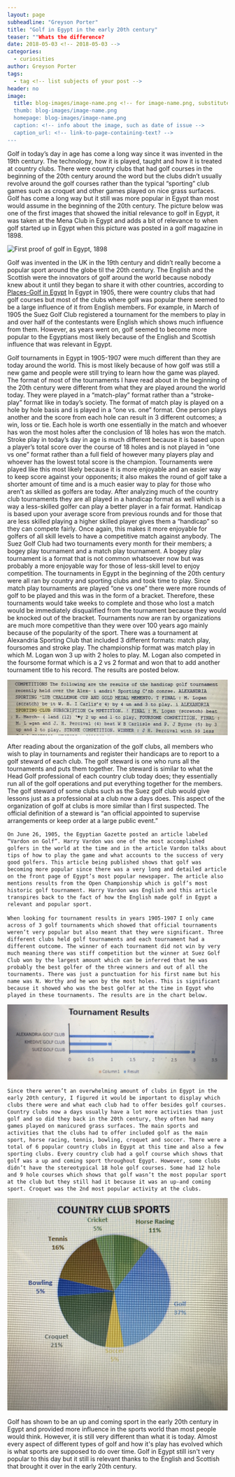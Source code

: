 ```yaml
---
layout: page
subheadline: "Greyson Porter"
title: "Golf in Egypt in the early 20th century"
teaser: ""Whats the difference?
date: 2018-05-03 <!-- 2018-05-03 -->
categories:
  - curiosities
author: Greyson Porter
tags:
  - tag <!-- list subjects of your post -->
header: no
image:
  title: blog-images/image-name.png <!-- for image-name.png, substitute name you've given your image file -->
  thumb: blog-images/image-name.png
  homepage: blog-images/image-name.png
  caption: <!-- info about the image, such as date of issue -->
  caption_url: <!-- link-to-page-containing-text? -->
---
```

Golf in today’s day in age has come a long way since it was invented in the 19th century. The technology, how it is played, taught and how it is treated at country clubs. There were country clubs that had golf courses in the beginning of the 20th century around the word but the clubs didn’t usually revolve around the golf courses rather than the typical “sporting” club games such as croquet and other games played on nice grass surfaces. Golf has come a long way but it still was more popular in Egypt than most would assume in the beginning of the 20th century. The picture below was one of the first images that showed the initial relevance to golf in Egypt, it was taken at the Mena Club in Egypt and adds a bit of relevance to when golf started up in Egypt when this picture was posted in a golf magazine in 1898.

![First proof of golf in Egypt, 1898](egypt-golf.jpg)

Golf was invented in the UK in the 19th century and didn’t really become a popular sport around the globe til the 20th century. The English and the Scottish were the innovators of golf around the world because nobody knew about it until they began to share it with other countries, according to [Places-Golf in Egypt](https://www.antiquegolfscotland.com/history.php3?itemid=77) In Egypt in 1905, there were country clubs that had golf courses but most of the clubs where golf was popular there seemed to be a large influence of it from English members. For example, in March of 1905 the Suez Golf Club registered a tournament for the members to play in and over half of the contestants were English which shows much influence from them. However, as years went on, golf seemed to become more popular to the Egyptians most likely because of the English and Scottish influence that was relevant in Egypt.

Golf tournaments in Egypt in 1905-1907 were much different than they are today around the world. This is most likely because of how golf was still a new game and people were still trying to learn how the game was played. The format of most of the tournaments I have read about in the beginning of the 20th century were different from what they are played around the world today. They were played in a “match-play” format rather than a “stroke-play” format like in today’s society. The format of match play is played on a hole by hole basis and is played in a “one vs. one” format. One person plays another and the score from each hole can result in 3 different outcomes; a win, loss or tie. Each hole is worth one essentially in the match and whoever has won the most holes after the conclusion of 18 holes has won the match. Stroke play in today’s day in age is much different because it is based upon a player’s total score over the course of 18 holes and is not played in “one vs one” format rather than a full field of however many players play and whoever has the lowest total score is the champion. Tournaments were played like this most likely because it is more enjoyable and an easier way to keep score against your opponents; it also makes the round of golf take a shorter amount of time and is a much easier way to play for those who aren’t as skilled as golfers are today. After analyzing much of the country club tournaments they are all played in a handicap format as well which is a way a less-skilled golfer can play a better player in a fair format. Handicap is based upon your average score from previous rounds and for those that are less skilled playing a higher skilled player gives them a “handicap” so they can compete fairly. Once again, this makes it more enjoyable for golfers of all skill levels to have a competitive match against anybody. The Suez Golf Club had two tournaments every month for their members; a bogey play tournament and a match play tournament. A bogey play tournament is a format that is not common whatsoever now but was probably a more enjoyable way for those of less-skill level to enjoy competition. The tournaments in Egypt in the beginning of the 20th century were all ran by country and sporting clubs and took time to play. Since match play tournaments are played “one vs one” there were more rounds of golf to be played and this was in the form of a bracket. Therefore, these tournaments would take weeks to complete and those who lost a match would be immediately disqualified from the tournament because they would be knocked out of the bracket. Tournaments now are ran by organizations are much more competitive than they were over 100 years ago mainly because of the popularity of the sport. There was a tournament at Alexandria Sporting Club that included 3 different formats: match play, foursomes and stroke play. The championship format was match play in which M. Logan won 3 up with 2 holes to play. M. Logan also competed in the foursome format which is a 2 vs 2 format and won that to add another tournament title to his record. The results are posted below.

![tournament results from the clubs in Egypt](FullSizeRender.jpg)

After reading about the organization of the golf clubs, all members who wish to play in tournaments and register their handicaps are to report to a golf steward of each club. The golf steward is one who runs all the tournaments and puts them together. The steward is similar to what the Head Golf professional of each country club today does; they essentially run all of the golf operations and put everything together for the members. The golf steward of some clubs such as the Suez golf club would give lessons just as a professional at a club now a days does. This aspect of the organization of golf at clubs is more similar than I first suspected. The official definition of a steward is “an official appointed to supervise arrangements or keep order at a large public event.”

	On June 26, 1905, the Egyptian Gazette posted an article labeled “Vardon on Golf”. Harry Vardon was one of the most accomplished golfers in the world at the time and in the article Vardon talks about tips of how to play the game and what accounts to the success of very good golfers. This article being published shows that golf was becoming more popular since there was a very long and detailed article on the front page of Egypt’s most popular newspaper. The article also mentions results from the Open Championship which is golf’s most historic golf tournament. Harry Vardon was English and this article transpires back to the fact of how the English made golf in Egypt a relevant and popular sport.

	When looking for tournament results in years 1905-1907 I only came across of 3 golf tournaments which showed that official tournaments weren’t very popular but also meant that they were significant. Three different clubs held golf tournaments and each tournament had a different outcome. The winner of each tournament did not win by very much meaning there was stiff competition but the winner at Suez Golf Club won by the largest amount which can be inferred that he was probably the best golfer of the three winners and out of all the tournaments. There was just a punctuation for his first name but his name was N. Worthy and he won by the most holes. This is significant because it showed who was the best golfer at the time in Egypt who played in these tournaments. The results are in the chart below.

  ![Tournament Result Chart](FullSizeRender(1).jpg)

	Since there weren’t an overwhelming amount of clubs in Egypt in the early 20th century, I figured it would be important to display which clubs there were and what each club had to offer besides golf courses. Country clubs now a days usually have a lot more activities than just golf and so did they back in the 20th century, they often had many games played on manicured grass surfaces. The main sports and activities that the clubs had to offer included golf as the main sport, horse racing, tennis, bowling, croquet and soccer. There were a total of 6 popular country clubs in Egypt at this time and also a few sporting clubs. Every country club had a golf course which shows that golf was a up and coming sport throughout Egypt. However, some clubs didn’t have the stereotypical 18 hole golf courses. Some had 12 hole and 9 hole courses which shows that golf wasn’t the most popular sport at the club but they still had it because it was an up-and coming sport. Croquet was the 2nd most popular activity at the clubs.

  ![Country Club Sports](FullSizeRender(2).jpg)

  Golf has shown to be an up and coming sport in the early 20th century in Egypt and provided more influence in the sports world than most people would think. However, it is still very different than what it is today. Almost every aspect of different types of golf and how it's play has evolved which is what sports are supposed to do over time. Golf in Egypt still isn't very popular to this day but it still is relevant thanks to the English and Scottish that brought it over in the early 20th century.
